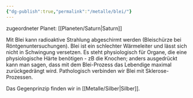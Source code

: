 ```yaml
---
{"dg-publish":true,"permalink":"/metalle/blei/"}
---
```


zugeordneter Planet: [[Planeten/Saturn\|Saturn]]

Mit Blei kann radioaktive Strahlung abgeschirmt werden (Bleischürze bei Röntgenuntersuchungen). Blei ist ein schlechter Wärmeleiter und lässt sich nicht in Schwingung versetzen. Es steht physiologisch für Organe, die eine physiologische Härte benötigen - zB die Knochen; anders ausgedrückt kann man sagen, dass mit dem Blei-Prozess das Lebendige maximal zurückgedrängt wird. Pathologisch verbinden wir Blei mit Sklerose-Prozessen.

Das Gegenprinzip finden wir in [[Metalle/Silber\|Silber]].
